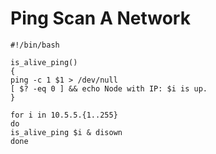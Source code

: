 # Ping Scan A Network

    #!/bin/bash

    is_alive_ping()
    {
    ping -c 1 $1 > /dev/null
    [ $? -eq 0 ] && echo Node with IP: $i is up.
    }

    for i in 10.5.5.{1..255} 
    do
    is_alive_ping $i & disown
    done